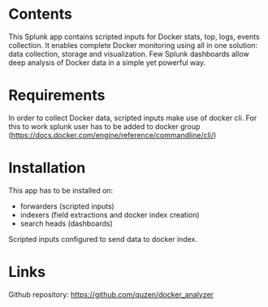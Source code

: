 # Contents
This Splunk app contains scripted inputs for Docker stats, top, logs, events collection.
It enables complete Docker monitoring using all in one solution: data collection, storage and visualization.
Few Splunk dashboards allow deep analysis of Docker data in a simple yet powerful way.

# Requirements
In order to collect Docker data, scripted inputs make use of docker cli.
For this to work splunk user has to be added to docker group (https://docs.docker.com/engine/reference/commandline/cli/)

# Installation
This app has to be installed on:
* forwarders (scripted inputs)
* indexers (field extractions and docker index creation)
* search heads (dashboards)

Scripted inputs configured to send data to docker index.

# Links
Github repository: https://github.com/quzen/docker_analyzer